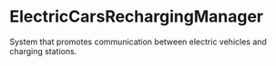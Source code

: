 # ElectricCarsRechargingManager
System that promotes communication between electric vehicles and charging stations.
